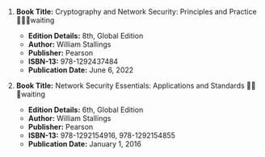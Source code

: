 1. **Book Title:** Cryptography and Network Security: Principles and Practice 📒🔐🚫waiting
   - **Edition Details:** 8th, Global Edition
   - **Author:** William Stallings
   - **Publisher:** Pearson
   - **ISBN-13:** 978-1292437484
   - **Publication Date:** June 6, 2022

2. **Book Title:** Network Security Essentials: Applications and Standards 📒🔐🚫waiting
   - **Edition Details:** 6th, Global Edition
   - **Author:** William Stallings
   - **Publisher:** Pearson
   - **ISBN-13:** 978-1292154916, 978-1292154855
   - **Publication Date:** January 1, 2016

